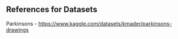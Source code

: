 
## References for Datasets

Parkinsons - https://www.kaggle.com/datasets/kmader/parkinsons-drawings
